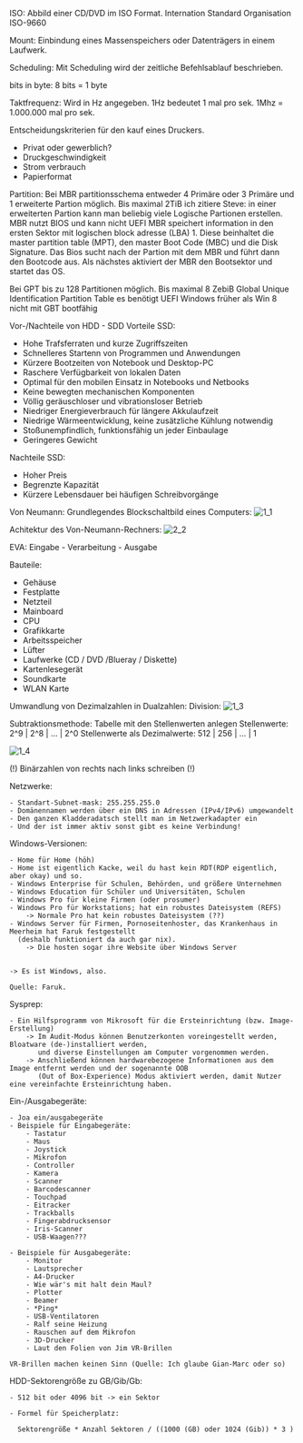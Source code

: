 ISO:
Abbild einer CD/DVD im ISO Format.
Internation Standard Organisation ISO-9660

Mount:
Einbindung eines Massenspeichers oder Datenträgers in einem Laufwerk.

Scheduling:
Mit Scheduling wird der zeitliche Befehlsablauf beschrieben.

bits in byte:
8 bits = 1 byte

Taktfrequenz:
Wird in Hz angegeben. 1Hz bedeutet 1 mal pro sek. 1Mhz = 1.000.000 mal pro sek.

Entscheidungskriterien für den kauf eines Druckers.
 - Privat oder gewerblich?
 - Druckgeschwindigkeit
 - Strom verbrauch
 - Papierformat
 
Partition:
Bei MBR partitionsschema entweder 4 Primäre oder 3 Primäre und 1 erweiterte Partion möglich. Bis maximal 2TiB
ich zitiere Steve: in einer erweiterten Partion kann man beliebig viele Logische Partionen erstellen. 
MBR nutzt BIOS und kann nicht UEFI
MBR speichert information in den ersten Sektor mit logischen block adresse (LBA) 1.
Diese beinhaltet die master partition table (MPT), den master Boot Code (MBC) und die Disk Signature.
Das Bios sucht nach der Partion mit dem MBR und führt dann den Bootcode aus.
Als nächstes aktiviert der MBR den  Bootsektor und startet das OS.

Bei GPT bis zu 128 Partitionen möglich. Bis maximal 8 ZebiB
Global Unique Identification Partition Table es benötigt UEFI
Windows früher als Win 8 nicht mit GBT bootfähig


Vor-/Nachteile von HDD - SDD
Vorteile SSD:
  - Hohe Trafsferraten und kurze Zugriffszeiten
  - Schnelleres Startenn von Programmen und Anwendungen
  - Kürzere Bootzeiten von Notebook und Desktop-PC
  - Raschere Verfügbarkeit von lokalen Daten
  - Optimal für den mobilen Einsatz in Notebooks und Netbooks
  - Keine bewegten mechanischen Komponenten
  - Völlig geräuschloser und vibrationsloser Betrieb
  - Niedriger Energieverbrauch für längere Akkulaufzeit
  - Niedrige Wärmeentwicklung, keine zusätzliche Kühlung notwendig
  - Stoßunempfindlich, funktionsfähig un jeder Einbaulage
  - Geringeres Gewicht
  
 Nachteile SSD:
  - Hoher Preis
  - Begrenzte Kapazität
  - Kürzere Lebensdauer bei häufigen Schreibvorgänge
  
Von Neumann:
Grundlegendes Blockschaltbild eines Computers:
![1_1](https://user-images.githubusercontent.com/109280187/187205133-b80d25b7-1622-41d7-a09b-8279ca45901b.PNG)

Achitektur des Von-Neumann-Rechners:
![2_2](https://user-images.githubusercontent.com/109280187/187205220-ea6df6e1-91df-4e77-88ab-0737ab40a482.PNG)


EVA:
Eingabe - Verarbeitung - Ausgabe

Bauteile:
  - Gehäuse
  - Festplatte
  - Netzteil
  - Mainboard
  - CPU
  - Grafikkarte
  - Arbeitsspeicher
  - Lüfter
  - Laufwerke (CD / DVD /Blueray / Diskette)
  - Kartenlesegerät
  - Soundkarte
  - WLAN Karte
 
 Umwandlung von Dezimalzahlen in Dualzahlen:
 Division:
 ![1_3](https://user-images.githubusercontent.com/109280187/187207208-249d05f2-1862-4100-8b87-f411f085b7c6.PNG)
  
  Subtraktionsmethode:
  Tabelle mit den Stellenwerten anlegen
  Stellenwerte:                  2^9 | 2^8 | ... | 2^0
  Stellenwerte als Dezimalwerte: 512 | 256 | ... | 1
  
  ![1_4](https://user-images.githubusercontent.com/109280187/187207949-f2d9517f-9de7-413a-85b7-323252fb5952.PNG)

  (!) Binärzahlen von rechts nach links schreiben (!)
  
  Netzwerke:
  
  	- Standart-Subnet-mask: 255.255.255.0
	- Domänennamen werden über ein DNS in Adressen (IPv4/IPv6) umgewandelt
	- Den ganzen Kladderadatsch stellt man im Netzwerkadapter ein
	- Und der ist immer aktiv sonst gibt es keine Verbindung!
	
  Windows-Versionen:
  	
	- Home für Home (höh)
	- Home ist eigentlich Kacke, weil du hast kein RDT(RDP eigentlich, aber okay) und so.
  	- Windows Enterprise für Schulen, Behörden, und größere Unternehmen
	- Windows Education für Schüler und Universitäten, Schulen
	- Windows Pro für kleine Firmen (oder prosumer)
	- Windows Pro für Workstations; hat ein robustes Dateisystem (REFS)
		-> Normale Pro hat kein robustes Dateisystem (??)
	- Windows Server für Firmen, Pornoseitenhoster, das Krankenhaus in Meerheim hat Faruk festgestellt 
	  (deshalb funktioniert da auch gar nix).
		-> Die hosten sogar ihre Website über Windows Server
		
	
	-> Es ist Windows, also.
	
	Quelle: Faruk.
	
  Sysprep:
  	
	- Ein Hilfsprogramm von Mikrosoft für die Ersteinrichtung (bzw. Image-Erstellung)
		-> Im Audit-Modus können Benutzerkonten voreingestellt werden, Bloatware (de-)installiert werden,
		   und diverse Einstellungen am Computer vorgenommen werden.
		-> Anschließend können hardwarebezogene Informationen aus dem Image entfernt werden und der sogenannte OOB
		   (Out of Box-Experience) Modus aktiviert werden, damit Nutzer eine vereinfachte Ersteinrichtung haben.
		
  Ein-/Ausgabegeräte:
  
  	- Joa ein/ausgabegeräte
	- Beispiele für Eingabegeräte:
		- Tastatur
		- Maus
		- Joystick
		- Mikrofon
		- Controller
		- Kamera
		- Scanner 
		- Barcodescanner
		- Touchpad
		- Eitracker
		- Trackballs
		- Fingerabdrucksensor
		- Iris-Scanner
		- USB-Waagen???
		
	- Beispiele für Ausgabegeräte:
		- Monitor
		- Lautsprecher
		- A4-Drucker
		- Wie wär's mit halt dein Maul?
		- Plotter
		- Beamer
		- *Ping*
		- USB-Ventilatoren
		- Ralf seine Heizung
		- Rauschen auf dem Mikrofon
		- 3D-Drucker
		- Laut den Folien von Jim VR-Brillen
		
	VR-Brillen machen keinen Sinn (Quelle: Ich glaube Gian-Marc oder so)
		
  HDD-Sektorengröße zu GB/Gib/Gb:
  
  	- 512 bit oder 4096 bit -> ein Sektor
	
	- Formel für Speicherplatz:
	
	  Sektorengröße * Anzahl Sektoren / ((1000 (GB) oder 1024 (Gib)) * 3 )
	


